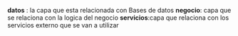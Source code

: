 
**datos** : la capa que esta relacionada con Bases de datos
**negocio**: capa que se relaciona con la logica del negocio 
**servicios**:capa que relaciona con los servicios externo que se van a utilizar